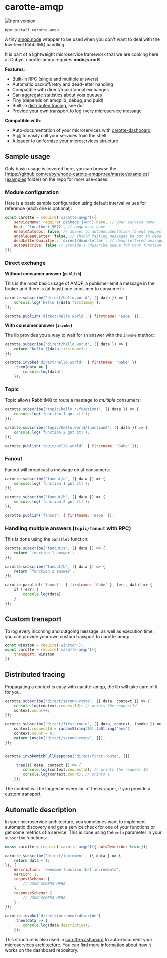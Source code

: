 # carotte-amqp

[![npm version](https://badge.fury.io/js/carotte-amqp.svg)](https://badge.fury.io/js/carotte-amqp)

```
npm install carotte-amqp
```

A tiny [amqp.node](https://github.com/squaremo/amqp.node) wrapper to be used when you don't want to deal with the low-level RabbitMQ handling.

It is part of a lightweight microservice framework that we are cooking here at Cubyn. carotte-amqp requires **node.js >= 6**

**Features**:
  - Built-in RPC (single and multiple answers)
  - Automatic backoff/retry and dead-letter handling
  - Compatible with direct/topic/fanout exchanges
  - Can aggregate statistics about your queues
  - Tiny (depends on amqplib, debug, and puid)
  - Built-in [distributed tracing](http://microservices.io/patterns/observability/distributed-tracing.html), see doc
  - Provide your own transport to log every microservice message

**Compatible with**:
  - Auto-documentation of your microservices with [carotte-dashboard](https://github.com/cubyn/carotte-dashboard)
  - A [cli](https://github.com/cubyn/carotte-cli) to easily call your services from the shell
  - A [loader](https://github.com/cubyn/node-carotte-loader) to uniformize your microservices structure

## Sample usage

Only basic usage is covered here, you can browse the [https://github.com/cubyn/node-carotte-amqp/tree/master/examples](examples folder) on the repo for more use-cases.

### Module configuration

Here is a basic sample configuration using default interval values for reference (each one is optional):
```js
const carotte = require('carotte-amqp')({
    serviceName: require('package.json').name, // your service name
    host: 'localhost:5672', // amqp host name
    enableAutodoc: false, // answer to autodocumentation fanout requests
    enableDeadLetter: false, // should failing messages be put in dead-letter?
    deadLetterQualifier: 'direct/dead-letter', // dead-lettered messages will be sent here
    autoDescribe: false // provide a :describe queue for your function
});
```

### Direct exchange

**Without consumer answer (`publish`)**

This is the most basic usage of AMQP, a publisher emit a message in the broker and there is (at least) one consumer to consume it:

```js
carotte.subscribe('direct/hello.world', ({ data }) => {
    console.log(`hello ${data.firstname}`);
});

carotte.publish('direct/hello.world', { firstname: 'Gabe' });
```

**With consumer answer (`invoke`)**

The lib provides you a way to wait for an answer with the `invoke` method:
```js
carotte.subscribe('direct/hello.world', ({ data }) => {
    return `hello ${data.firstname}`;
});

carotte.invoke('direct/hello.world', { firstname: 'Gabe' })
    .then(data => {
        console.log(data);
    });
```

### Topic
Topic allows RabbitMQ to route a message to *multiple* consumers:
```js
carotte.subscribe('topic/hello.*/function1', ({ data }) => {
    console.log(`function 1 got it!`);
});

carotte.subscribe('topic/hello.world/function2', ({ data }) => {
    console.log(`function 2 got it!`);
});

carotte.publish('topic/hello.world', { firstname: 'Gabe' });
```

### Fanout
Fanout will broadcast a message on all consumers:
```js
carotte.subscribe('fanout/a', ({ data }) => {
    console.log(`function 1 got it!`);
});

carotte.subscribe('fanout/b', ({ data }) => {
    console.log(`function 2 got it!`);
});

carotte.publish('fanout', { firstname: 'Gabe' });
```

### Handling multiple answers (`topic/fanout` with RPC)

This is done using the `parallel` function:
```js
carotte.subscribe('fanout/a', ({ data }) => {
    return `function 1 answer`;
});

carotte.subscribe('fanout/b', ({ data }) => {
    return `function 2 answer`;
});

carotte.parallel('fanout', { firstname: 'Gabe' }, (err, data) => {
    if (!err) {
        console.log(data);
    }
});
```

## Custom transport
To log every incoming and outgoing message, as well as execution time, you can provide your own custom transport to carotte-amqp
```js
const winston = require('winston');
const carotte = require('carotte-amqp')({
    transport: winston
})
```

## Distributed tracing
Propagating a context is easy with carotte-amqp, the lib will take care of it for you.
```js
carotte.subscribe('direct/second-route', ({ data, context }) => {
    console.log(context.requestId); // prints the requestId
    context.count++;
});

carotte.subscribe('direct/first-route', ({ data, context, invoke }) => {
    context.requestId = randomString(10).toString('hex');
    context.count = 0;
    return invoke('direct/second-route', {});
});


carotte.invokeWithFullResponse('direct/first-route', {})

    .then(({ data, context }) => {
        console.log(context.requestId); // prints the request ID
        console.log(context.count); // prints 1
    });
```

The context will be logged in every log of the wrapper, if you provide a custom transport.


## Automatic description
In your microservice architecture, you sometimes want to implement automatic discovery and get a service check for one of your functions or get some metrics of a service. This is done using the `meta` parameter in your `subscribe` functions:

```js
const carotte = require('carotte-amqp')({ autoDescribe: true });

carotte.subscribe('direct/increment', ({ data } => {
    return data + 1;
}), {
    description: 'awesome function that increments',
    version: 1,
    requestSchema: {
        // JSON SCHEMA HERE
    },
    responseSchema: {
        // JSON SCHEMA HERE
    }
});

carotte.invoke('direct/increment:describe')
    .then(data => {
        console.log(data.description);
    });
```

This structure is also used in [carotte-dashboard](https://github.com/cubyn/carotte-dashboard) to auto-document your microservices architecture. You can find more information about how it works on the dashboard repository.
